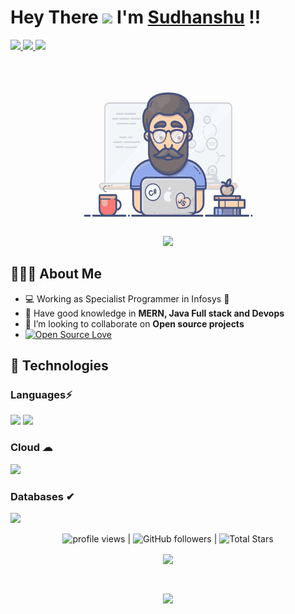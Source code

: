   #  Hey There <img src="https://github.com/TheDudeThatCode/TheDudeThatCode/blob/master/Assets/Hi.gif" width="29px"> I'm [Sudhanshu](https://www.linkedin.com/in/sudhanshu-motewar/) !!

  <a href="https://www.linkedin.com/in/sudhanshu-motewar/">
    <img src="https://img.shields.io/badge/LinkedIn-0077B5?style=for-the-badge&logo=linkedin&logoColor=white" /> 
  </a> 
  <a href="mailto:sudhanshumotewar2001@gmail.com">
    <img src="https://img.shields.io/badge/Gmail-D14836?style=for-the-badge&logo=gmail&logoColor=white"   />
  </a>
  <a href="https://twitter.com/sudhanshu0801">
    <img src="https://img.shields.io/badge/Twitter-1DA1F2?style=for-the-badge&logo=twitter&logoColor=white"   />
  </a>
  <br> <br>

<p align="center">

  <a target="_blank">
    <img align="center" height="250" width="300" alt="GIF" src="https://github.com/ssm0801/ssm0801/blob/main/image.gif">
  </a>
</p>

  <p align="center">
    <img src="https://readme-typing-svg.herokuapp.com?lines=I'm+a+Full+Stack+Developer;I'm+passionate+about+DevOps+and+Cloud;&width=470&height=45">
  </p>


 ## 👨🏻‍💻 About Me
 
  - 💻 Working as Specialist Programmer in Infosys 💙
  - 🌱 Have good knowledge in **MERN, Java Full stack and Devops** 
  - 👯 I’m looking to collaborate on **Open source projects**
  -  [![Open Source Love](https://badges.frapsoft.com/os/v2/open-source.svg?v=103)](https://github.com/deephunt3r)

## 🚀 Technologies 

### Languages⚡
<img src="https://img.shields.io/badge/Python-FFD43B?style=for-the-badge&logo=python&logoColor=darkgreen" /> <img src="https://img.shields.io/badge/Java-ED8B00?style=for-the-badge&logo=java&logoColor=white" />

### Cloud ☁
<img src="https://img.shields.io/badge/Amazon_AWS-232F3E?style=for-the-badge&logo=amazon-aws&logoColor=white" />

### Databases ✔
<img src="https://img.shields.io/badge/MySQL-4EA94B?style=for-the-badge&logo=mysql&logoColor=white">  

<p align="center">
   <img src="https://gpvc.arturio.dev/ssm0801" alt="profile views"> |  
  <img alt="GitHub followers" src="https://img.shields.io/github/followers/ssm0801?label=Followers&style=social"> | 
  <img src="https://img.shields.io/github/stars/ssm0801?label=Stars" alt="Total Stars">
</p>

<p align="center">
  <a>
    <img align="center" src="https://github-readme-streak-stats.herokuapp.com/?user=ssm0801&theme=dark&hide_border=true"/>
  </a>
</p>
<br>
<p align="center">
<a href="https://github.com/ssm0801">
  <img align="center" src="https://github-readme-stats.vercel.app/api?username=ssm0801&show_icons=true&hide_border=true&title_color=ff004e&amp&icon_color=FFFFFF&amp&text_color=4895ef&amp&bg_color=000000&count_private=true&include_all_commits=true"/>

</a>
</p>
</details>
</br>
